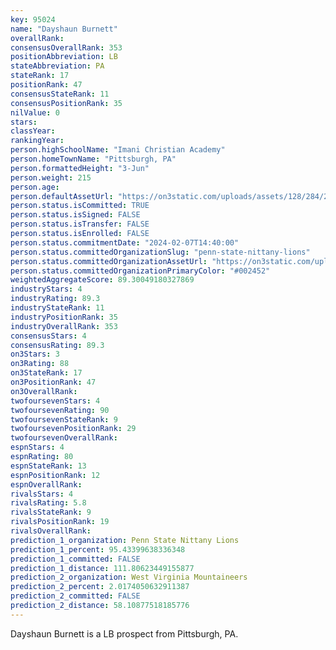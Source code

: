 ```yaml
---
key: 95024
name: "Dayshaun Burnett"
overallRank: 
consensusOverallRank: 353
positionAbbreviation: LB
stateAbbreviation: PA
stateRank: 17
positionRank: 47
consensusStateRank: 11
consensusPositionRank: 35
nilValue: 0
stars: 
classYear: 
rankingYear: 
person.highSchoolName: "Imani Christian Academy"
person.homeTownName: "Pittsburgh, PA"
person.formattedHeight: "3-Jun"
person.weight: 215
person.age: 
person.defaultAssetUrl: "https://on3static.com/uploads/assets/128/284/284128.png"
person.status.isCommitted: TRUE
person.status.isSigned: FALSE
person.status.isTransfer: FALSE
person.status.isEnrolled: FALSE
person.status.commitmentDate: "2024-02-07T14:40:00"
person.status.committedOrganizationSlug: "penn-state-nittany-lions"
person.status.committedOrganizationAssetUrl: "https://on3static.com/uploads/assets/800/149/149800.svg"
person.status.committedOrganizationPrimaryColor: "#002452"
weightedAggregateScore: 89.30049180327869
industryStars: 4
industryRating: 89.3
industryStateRank: 11
industryPositionRank: 35
industryOverallRank: 353
consensusStars: 4
consensusRating: 89.3
on3Stars: 3
on3Rating: 88
on3StateRank: 17
on3PositionRank: 47
on3OverallRank: 
twofoursevenStars: 4
twofoursevenRating: 90
twofoursevenStateRank: 9
twofoursevenPositionRank: 29
twofoursevenOverallRank: 
espnStars: 4
espnRating: 80
espnStateRank: 13
espnPositionRank: 12
espnOverallRank: 
rivalsStars: 4
rivalsRating: 5.8
rivalsStateRank: 9
rivalsPositionRank: 19
rivalsOverallRank: 
prediction_1_organization: Penn State Nittany Lions
prediction_1_percent: 95.43399638336348
prediction_1_committed: FALSE
prediction_1_distance: 111.80623449155877
prediction_2_organization: West Virginia Mountaineers
prediction_2_percent: 2.0174050632911387
prediction_2_committed: FALSE
prediction_2_distance: 58.10877518185776
---
```

Dayshaun Burnett is a LB prospect from Pittsburgh, PA.